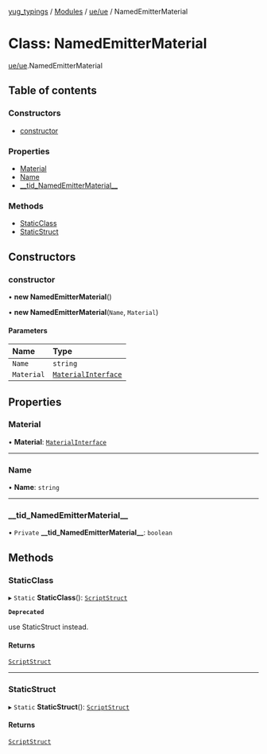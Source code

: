 [yug_typings](../README.md) / [Modules](../modules.md) / [ue/ue](../modules/ue_ue.md) / NamedEmitterMaterial

# Class: NamedEmitterMaterial

[ue/ue](../modules/ue_ue.md).NamedEmitterMaterial

## Table of contents

### Constructors

- [constructor](ue_ue.NamedEmitterMaterial.md#constructor)

### Properties

- [Material](ue_ue.NamedEmitterMaterial.md#material)
- [Name](ue_ue.NamedEmitterMaterial.md#name)
- [\_\_tid\_NamedEmitterMaterial\_\_](ue_ue.NamedEmitterMaterial.md#__tid_namedemittermaterial__)

### Methods

- [StaticClass](ue_ue.NamedEmitterMaterial.md#staticclass)
- [StaticStruct](ue_ue.NamedEmitterMaterial.md#staticstruct)

## Constructors

### constructor

• **new NamedEmitterMaterial**()

• **new NamedEmitterMaterial**(`Name`, `Material`)

#### Parameters

| Name | Type |
| :------ | :------ |
| `Name` | `string` |
| `Material` | [`MaterialInterface`](ue_ue.MaterialInterface.md) |

## Properties

### Material

• **Material**: [`MaterialInterface`](ue_ue.MaterialInterface.md)

___

### Name

• **Name**: `string`

___

### \_\_tid\_NamedEmitterMaterial\_\_

• `Private` **\_\_tid\_NamedEmitterMaterial\_\_**: `boolean`

## Methods

### StaticClass

▸ `Static` **StaticClass**(): [`ScriptStruct`](ue_ue.ScriptStruct.md)

**`Deprecated`**

use StaticStruct instead.

#### Returns

[`ScriptStruct`](ue_ue.ScriptStruct.md)

___

### StaticStruct

▸ `Static` **StaticStruct**(): [`ScriptStruct`](ue_ue.ScriptStruct.md)

#### Returns

[`ScriptStruct`](ue_ue.ScriptStruct.md)
